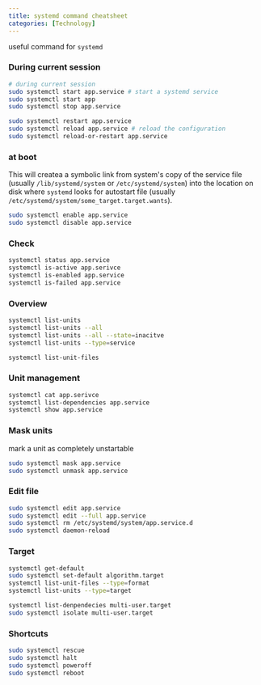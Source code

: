 ```yaml
---
title: systemd command cheatsheet
categories: [Technology]
---
```


useful command for `systemd`

<!-- more -->

### During current session

```sh
# during current session
sudo systemctl start app.service # start a systemd service
sudo systemctl start app
sudo systemctl stop app.service

sudo systemctl restart app.service
sudo systemctl reload app.service # reload the configuration
sudo systemctl reload-or-restart app.service
```

### at boot

This will createa a symbolic link from system's copy of the service file (usually `/lib/systemd/system` or 
`/etc/systemd/system`) into the location on disk where `systemd` looks for autostart file (usually
`/etc/systemd/system/some_target.target.wants`).

```sh
sudo systemctl enable app.service
sudo systemctl disable app.service
```

### Check

```sh
systemctl status app.service
systemctl is-active app.serivce
systemctl is-enabled app.service
systemctl is-failed app.service
```

### Overview

```sh
systemctl list-units
systemctl list-units --all
systemctl list-units --all --state=inacitve
systemctl list-units --type=service

systemctl list-unit-files
```

### Unit management

```sh
systemctl cat app.serivce
systemctl list-dependencies app.service
systemctl show app.service
```

### Mask units

mark a unit as completely unstartable

```sh
sudo systemctl mask app.service
sudo systemctl unmask app.service
```

### Edit file

```sh
sudo systemctl edit app.service
sudo systemctl edit --full app.service
sudo systemctl rm /etc/systemd/system/app.service.d
sudo systemctl daemon-reload
```

### Target

```sh
systemctl get-default
sudo systemctl set-default algorithm.target
systemctl list-unit-files --type=format
systemctl list-units --type=target

systemctl list-denpendecies multi-user.target
sudo systemctl isolate multi-user.target
```

### Shortcuts

```sh
sudo systemctl rescue
sudo systemctl halt
sudo systemctl poweroff
sudo systemctl reboot
```